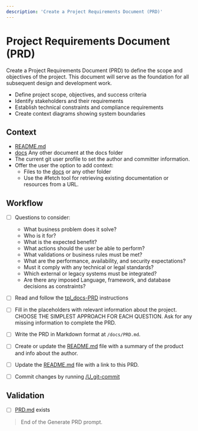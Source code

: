 ```yaml
---
description: 'Create a Project Requirements Document (PRD)'
---
```


# Project Requirements Document (PRD)

Create a Project Requirements Document (PRD) to define the scope and objectives of the project.
This document will serve as the foundation for all subsequent design and development work.

- Define project scope, objectives, and success criteria
- Identify stakeholders and their requirements
- Establish technical constraints and compliance requirements
- Create context diagrams showing system boundaries

## Context

- [README.md](/README.md)
- [docs](/docs) Any other document at the docs folder
- The current git user profile to set the author and committer information.
- Offer the user the option to add context:
  - Files to the [docs](/docs) or any other folder
  - Use the #fetch tool for retrieving existing documentation or resources from a URL.

## Workflow

- [ ] Questions to consider:
  - What business problem does it solve?
  - Who is it for?
  - What is the expected benefit? 
  - What actions should the user be able to perform?
  - What validations or business rules must be met?
  - What are the performance, availability, and security expectations?  
  - Must it comply with any technical or legal standards?
  - Which external or legacy systems must be integrated?
  - Are there any imposed Language, framework, and database decisions as constraints?

- [ ] Read and follow the [tpl_docs-PRD](../instructions/tpl_docs-PRD.instructions.md) instructions

- [ ] Fill in the placeholders with relevant information about the project. CHOOSE THE SIMPLEST APPROACH FOR EACH QUESTION. Ask for any missing information to complete the PRD.

- [ ] Write the PRD in Markdown format at `/docs/PRD.md`.

- [ ] Create or update the [README.md](/README.md) file with a summary of the product and info about the author.

- [ ] Update the [README.md](/README.md) file with a link to this PRD. 

- [ ] Commit changes by running [/U_git-commit](U_git-commit.prompt.md)

## Validation

- [ ] [PRD.md](/docs/PRD.md) exists

> End of the Generate PRD prompt.
